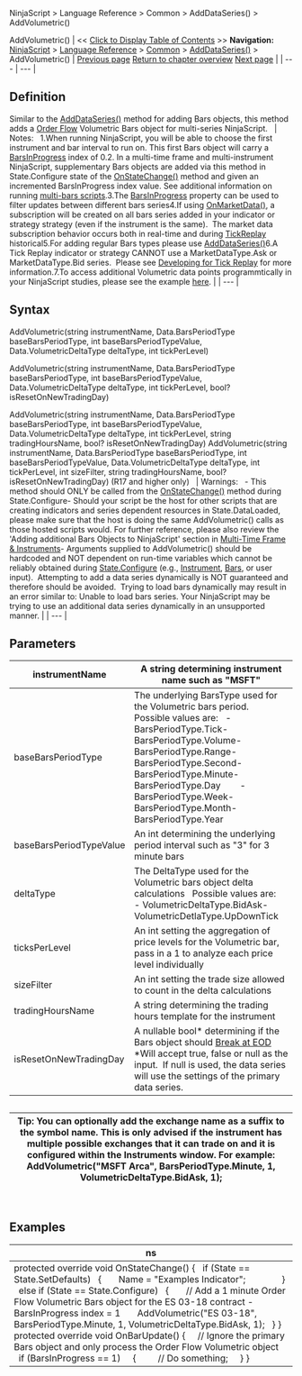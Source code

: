 ﻿
NinjaScript \> Language Reference \> Common \> AddDataSeries() \> AddVolumetric()

AddVolumetric()
| \<\< [Click to Display Table of Contents](addvolumetric.md) \>\> **Navigation:**     [NinjaScript](ninjascript.md) \> [Language Reference](language_reference_wip.md) \> [Common](common.md) \> [AddDataSeries()](adddataseries.md) \> AddVolumetric() | [Previous page](addrenko.md) [Return to chapter overview](adddataseries.md) [Next page](barsarray.md) |
| --- | --- |
## Definition
Similar to the [AddDataSeries()](adddataseries.md) method for adding Bars objects, this method adds a [Order Flow](order_flow_volumetric_bars.md) Volumetric Bars object for multi\-series NinjaScript. 
 
| Notes:   1\.When running NinjaScript, you will be able to choose the first instrument and bar interval to run on. This first Bars object will carry a [BarsInProgress](barsinprogress.md) index of 0\.2\. In a multi\-time frame and multi\-instrument NinjaScript, supplementary Bars objects are added via this method in State.Configure state of the [OnStateChange()](onstatechange.md) method and given an incremented BarsInProgress index value. See additional information on running [multi\-bars scripts](multi-time_frame__instruments.md).3\.The [BarsInProgress](barsinprogress.md) property can be used to filter updates between different bars series4\.If using [OnMarketData()](onmarketdata.md), a subscription will be created on all bars series added in your indicator or strategy strategy (even if the instrument is the same).  The market data subscription behavior occurs both in real\-time and during [TickReplay](developing_for__tick_replay.md) historical5\.For adding regular Bars types please use [AddDataSeries()](adddataseries.md)6\.A Tick Replay indicator or strategy CANNOT use a MarketDataType.Ask or MarketDataType.Bid series.  Please see [Developing for Tick Replay](developing_for__tick_replay.md) for more information.7\.To access additional Volumetric data points programmtically in your NinjaScript studies, please see the example [here](order_flow_volumetric_bars2.md). |
| --- |

## Syntax
AddVolumetric(string instrumentName, Data.BarsPeriodType baseBarsPeriodType, int baseBarsPeriodTypeValue, Data.VolumetricDeltaType deltaType, int tickPerLevel)  

AddVolumetric(string instrumentName, Data.BarsPeriodType baseBarsPeriodType, int baseBarsPeriodTypeValue, Data.VolumetricDeltaType deltaType, int tickPerLevel, bool? isResetOnNewTradingDay)  

AddVolumetric(string instrumentName, Data.BarsPeriodType baseBarsPeriodType, int baseBarsPeriodTypeValue, Data.VolumetricDeltaType deltaType, int tickPerLevel, string tradingHoursName, bool? isResetOnNewTradingDay)
AddVolumetric(string instrumentName, Data.BarsPeriodType baseBarsPeriodType, int baseBarsPeriodTypeValue, Data.VolumetricDeltaType deltaType, int tickPerLevel, int sizeFilter, string tradingHoursName, bool? isResetOnNewTradingDay) (R17 and higher only)
 
| Warnings:   - This method should ONLY be called from the [OnStateChange()](onstatechange.md) method during State.Configure- Should your script be the host for other scripts that are creating indicators and series dependent resources in State.DataLoaded, please make sure that the host is doing the same AddVolumetric() calls as those hosted scripts would. For further reference, please also review the 'Adding additional Bars Objects to NinjaScript' section in [Multi\-Time Frame \& Instruments](multi-time_frame__instruments.md)- Arguments supplied to AddVolumetric() should be hardcoded and NOT dependent on run\-time variables which cannot be reliably obtained during [State.Configure](state.md) (e.g., [Instrument](instrument.md), [Bars](bars.md), or user input).  Attempting to add a data series dynamically is NOT guaranteed and therefore should be avoided.  Trying to load bars dynamically may result in an error similar to: Unable to load bars series. Your NinjaScript may be trying to use an additional data series dynamically in an unsupported manner. |
| --- |

## Parameters
| instrumentName | A string determining instrument name such as "MSFT" |
| --- | --- |
| baseBarsPeriodType | The underlying BarsType used for the Volumetric bars period.   Possible values are:   - BarsPeriodType.Tick- BarsPeriodType.Volume- BarsPeriodType.Range- BarsPeriodType.Second- BarsPeriodType.Minute- BarsPeriodType.Day        - BarsPeriodType.Week- BarsPeriodType.Month- BarsPeriodType.Year |
| baseBarsPeriodTypeValue | An int determining the underlying period interval such as "3" for 3 minute bars |
| deltaType | The DeltaType used for the Volumetric bars object delta calculations   Possible values are:   - VolumetricDeltaType.BidAsk- VolumetricDetlaType.UpDownTick |
| ticksPerLevel | An int setting the aggregation of price levels for the Volumetric bar, pass in a 1 to analyze each price level individually |
| sizeFilter | An int setting the trade size allowed to count in the delta calculations |
| tradingHoursName | A string determining the trading hours template for the instrument |
| isResetOnNewTradingDay | A nullable bool\* determining if the Bars object should [Break at EOD](break_at_eod.md)   \*Will accept true, false or null as the input.  If null is used, the data series will use the settings of the primary data series. |

## 
## 
| Tip: You can optionally add the exchange name as a suffix to the symbol name. This is only advised if the instrument has multiple possible exchanges that it can trade on and it is configured within the Instruments window. For example: AddVolumetric("MSFT Arca", BarsPeriodType.Minute, 1, VolumetricDeltaType.BidAsk, 1); |
| --- |

 
## 
## Examples
| ns |
| --- |
| protected override void OnStateChange() {    if (State \=\= State.SetDefaults)    {        Name \= "Examples Indicator";                }    else if (State \=\= State.Configure)    {        // Add a 1 minute Order Flow Volumetric Bars object for the ES 03\-18 contract \- BarsInProgress index \= 1         AddVolumetric("ES 03\-18", BarsPeriodType.Minute, 1, VolumetricDeltaType.BidAsk, 1);    } }    protected override void OnBarUpdate()  {       // Ignore the primary Bars object and only process the Order Flow Volumetric object       if (BarsInProgress \=\= 1)      {          // Do something;      } } |
